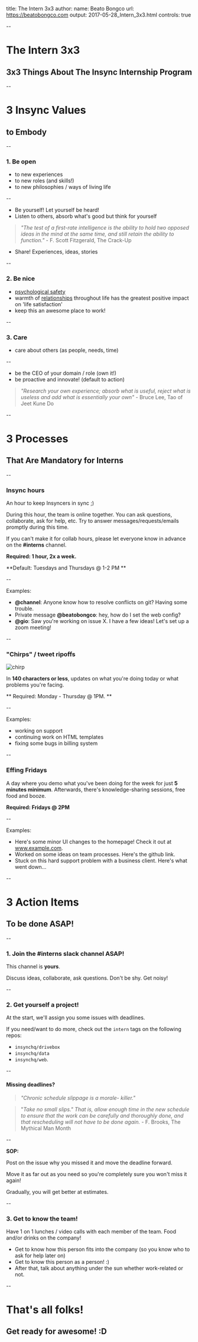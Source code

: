 title: The Intern 3x3
author:
  name: Beato Bongco
  url: https://beatobongco.com
output: 2017-05-28_Intern_3x3.html
controls: true

--

# The Intern 3x3
## 3x3 Things About The Insync Internship Program

--

# 3 Insync Values
## to Embody

--

### 1. Be open

* to new experiences
* to new roles (and skills!)
* to new philosophies / ways of living life

--

* Be yourself! Let yourself be heard!
* Listen to others, absorb what's good but think for yourself

> *"The test of a first-rate intelligence is the ability to hold two opposed ideas in the mind at the same time, and still retain the ability to function."* - F. Scott Fitzgerald, The Crack-Up

* Share! Experiences, ideas, stories

--

### 2. Be nice

* [psychological safety](https://www.nytimes.com/2016/02/28/magazine/what-google-learned-from-its-quest-to-build-the-perfect-team.html?_r=0)
* warmth of [relationships](https://en.wikipedia.org/wiki/Grant_Study) throughout life has the greatest positive impact on 'life satisfaction'
* keep this an awesome place to work!

--

### 3. Care

* care about others (as people, needs, time)

--

* be the CEO of your domain / role (own it!)
* be proactive and innovate! (default to action)

> *"Research your own experience; absorb what is useful, reject what is useless and add what is essentially your own"* - Bruce Lee, Tao of Jeet Kune Do

--

# 3 Processes
## That Are Mandatory for Interns

--

### Insync hours

An hour to keep Insyncers in sync ;)

During this hour, the team is online together. You can ask questions, collaborate, ask for help, etc. Try to answer messages/requests/emails promptly during this time.

If you can't make it for collab hours, please let everyone know in advance on the **#interns** channel.

**Required: 1 hour, 2x a week.**

**Default: Tuesdays and Thursdays @ 1-2 PM **

--

Examples:
 * **@channel**: Anyone know how to resolve conflicts on git? Having some trouble.
 * Private message **@beatobongco**: hey, how do I set the web config?
 * **@gio**: Saw you're working on issue X. I have a few ideas! Let's set up a zoom meeting!

--

### "Chirps" / tweet ripoffs

![chirp](https://www.wired.com/wp-content/uploads/2012/06/twittervsbatman.jpg)

In **140 characters or less**, updates on what you're doing today or what problems you're facing.

** Required: Monday - Thursday @ 1PM. **

--

Examples:
 * working on support
 * continuing work on HTML templates
 * fixing some bugs in billing system

--

### Effing Fridays

A day where you demo what you've been doing for the week for just **5 minutes minimum**. Afterwards, there's knowledge-sharing sessions, free food and booze.

**Required: Fridays @ 2PM**

--

Examples:
 * Here's some minor UI changes to the homepage! Check it out at www.example.com.
 * Worked on some ideas on team processes. Here's the github link.
 * Stuck on this hard support problem with a business client. Here's what went down...

--

# 3 Action Items
## To be done ASAP!
--

### 1. Join the #interns slack channel ASAP!

This channel is **yours**.

Discuss ideas, collaborate, ask questions. Don't be shy. Get noisy!

--

### 2. Get yourself a project!

At the start, we'll assign you some issues with deadlines.

If you need/want to do more, check out the `intern` tags on the following repos:

* `insynchq/drivebox`
* `insynchq/data`
* `insynchq/web`.

--

#### Missing deadlines?

> *"Chronic schedule slippage is a morale- killer."*

> "*Take no small slips." That is, allow enough time in the new schedule to ensure that the work can be carefully and thoroughly done, and that rescheduling will not have to be done again.* - F. Brooks, The Mythical Man Month

--

**SOP:**

Post on the issue why you missed it and move the deadline forward.

Move it as far out as you need so you're completely sure you won't miss it again!

Gradually, you will get better at estimates.

--

### 3. Get to know the team!

Have 1 on 1 lunches / video calls with each member of the team. Food and/or drinks on the company!

* Get to know how this person fits into the company (so you know who to ask for help later on)
* Get to know this person as a person! :)
* After that, talk about anything under the sun whether work-related or not.

--

# That's all folks!
## Get ready for awesome! :D
